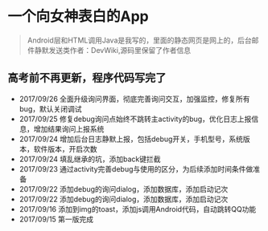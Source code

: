 # 一个向女神表白的App
> Android层和HTML调用Java是我写的，里面的静态网页是网上的，后台邮件静默发送类作者：DevWiki,源码里保留了作者信息

## 高考前不再更新，程序代码写完了
* 2017/09/26 全面升级询问界面，彻底完善询问交互，加强监控，修复所有bug，默认关闭调试
* 2017/09/25 修复debug询问点始终不跳转主activity的bug，优化日志上报信息，增加结果询问上报系统
* 2017/09/24 增加后台日志静默上报，包括debug开关，手机型号，系统版本，软件版本，开启次数
* 2017/09/24 填乱继承的坑，添加back键拦截
* 2017/09/23 通过activity完善debug与使用的区分，为后续添加时间条件做准备
* 2017/09/22 添加debug的询问dialog，添加数据库，添加启动记次
* 2017/09/22 添加debug的询问dialog，添加数据库，添加启动记次
* 2017/09/16 添加到img的toast，添加js调用Android代码，自动跳转QQ功能
* 2017/09/15 第一版完成




